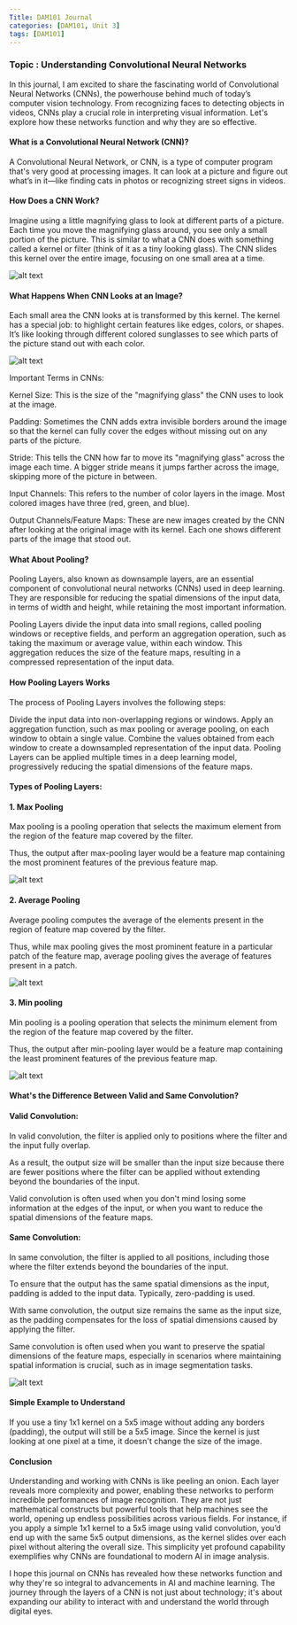 ```yaml
---
Title: DAM101 Journal
categories: [DAM101, Unit 3]
tags: [DAM101]
---
```


### Topic : Understanding Convolutional Neural Networks 

In this journal, I am excited to share the fascinating world of Convolutional Neural Networks (CNNs), the powerhouse behind much of today’s computer vision technology. From recognizing faces to detecting objects in videos, CNNs play a crucial role in interpreting visual information. Let's explore how these networks function and why they are so effective.

#### What is a Convolutional Neural Network (CNN)?

A Convolutional Neural Network, or CNN, is a type of computer program that's very good at processing images. It can look at a picture and figure out what’s in it—like finding cats in photos or recognizing street signs in videos.

#### How Does a CNN Work?

Imagine using a little magnifying glass to look at different parts of a picture. Each time you move the magnifying glass around, you see only a small portion of the picture. This is similar to what a CNN does with something called a kernel or filter (think of it as a tiny looking glass). The CNN slides this kernel over the entire image, focusing on one small area at a time.

![alt text](../cnnimage.png)

#### What Happens When CNN Looks at an Image?

Each small area the CNN looks at is transformed by this kernel. The kernel has a special job: to highlight certain features like edges, colors, or shapes. It’s like looking through different colored sunglasses to see which parts of the picture stand out with each color.

![alt text](<../donald_intro to CNN.jpeg>)

Important Terms in CNNs:

Kernel Size: This is the size of the "magnifying glass" the CNN uses to look at the image.

Padding: Sometimes the CNN adds extra invisible borders around the image so that the kernel can fully cover the edges without missing out on any parts of the picture.

Stride: This tells the CNN how far to move its "magnifying glass" across the image each time. A bigger stride means it jumps farther across the image, skipping more of the picture in between.

Input Channels: This refers to the number of color layers in the image. Most colored images have three (red, green, and blue).

Output Channels/Feature Maps: These are new images created by the CNN after looking at the original image with its kernel. Each one shows different parts of the image that stood out.

#### What About Pooling?

Pooling Layers, also known as downsample layers, are an essential component of convolutional neural networks (CNNs) used in deep learning. They are responsible for reducing the spatial dimensions of the input data, in terms of width and height, while retaining the most important information.

Pooling Layers divide the input data into small regions, called pooling windows or receptive fields, and perform an aggregation operation, such as taking the maximum or average value, within each window. This aggregation reduces the size of the feature maps, resulting in a compressed representation of the input data.

#### How Pooling Layers Works

The process of Pooling Layers involves the following steps:

Divide the input data into non-overlapping regions or windows.
Apply an aggregation function, such as max pooling or average pooling, on each window to obtain a single value.
Combine the values obtained from each window to create a downsampled representation of the input data.
Pooling Layers can be applied multiple times in a deep learning model, progressively reducing the spatial dimensions of the feature maps.

#### Types of Pooling Layers:

#### 1. Max Pooling

Max pooling is a pooling operation that selects the maximum element from the region of the feature map covered by the filter.

Thus, the output after max-pooling layer would be a feature map containing the most prominent features of the previous feature map.

![alt text](../0_tvWC0Uar0XD9Dcbs.webp)

#### 2. Average Pooling

Average pooling computes the average of the elements present in the region of feature map covered by the filter.

Thus, while max pooling gives the most prominent feature in a particular patch of the feature map, average pooling gives the average of features present in a patch.

![alt text](../0_haCaPKYJG60fzElZ.webp)

#### 3. Min pooling 

Min pooling is a pooling operation that selects the minimum element from the region of the feature map covered by the filter.

Thus, the output after min-pooling layer would be a feature map containing the least prominent features of the previous feature map.

![alt text](../images.png)

#### What's the Difference Between Valid and Same Convolution?

#### Valid Convolution:

In valid convolution, the filter is applied only to positions where the filter and the input fully overlap.

As a result, the output size will be smaller than the input size because there are fewer positions where the filter can be applied without extending beyond the boundaries of the input.

Valid convolution is often used when you don't mind losing some information at the edges of the input, or when you want to reduce the spatial dimensions of the feature maps.

#### Same Convolution:

In same convolution, the filter is applied to all positions, including those where the filter extends beyond the boundaries of the input.

To ensure that the output has the same spatial dimensions as the input, padding is added to the input data. Typically, zero-padding is used.

With same convolution, the output size remains the same as the input size, as the padding compensates for the loss of spatial dimensions caused by applying the filter.

Same convolution is often used when you want to preserve the spatial dimensions of the feature maps, especially in scenarios where maintaining spatial information is crucial, such as in image segmentation tasks.

![alt text](../full_label.gif)

#### Simple Example to Understand

If you use a tiny 1x1 kernel on a 5x5 image without adding any borders (padding), the output will still be a 5x5 image. Since the kernel is just looking at one pixel at a time, it doesn't change the size of the image.

#### Conclusion 

Understanding and working with CNNs is like peeling an onion. Each layer reveals more complexity and power, enabling these networks to perform incredible performances of image recognition. They are not just mathematical constructs but powerful tools that help machines see the world, opening up endless possibilities across various fields. For instance, if you apply a simple 1x1 kernel to a 5x5 image using valid convolution, you’d end up with the same 5x5 output dimensions, as the kernel slides over each pixel without altering the overall size. This simplicity yet profound capability exemplifies why CNNs are foundational to modern AI in image analysis.

I hope this journal on CNNs has revealed how these networks function and why they're so integral to advancements in AI and machine learning. The journey through the layers of a CNN is not just about technology; it's about expanding our ability to interact with and understand the world through digital eyes.